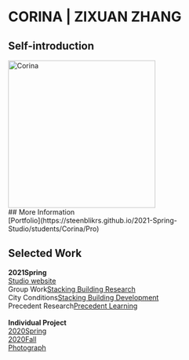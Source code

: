 # CORINA | ZIXUAN ZHANG

## Self-introduction
<img alt="Corina" src="https://github.com/steenblikrs/2021-Spring-Studio/blob/gh-pages/students/Corina/self.gif?raw=true" width="300">
 <br> 
 ## More Information 
 <br>
 [Portfolio](https://steenblikrs.github.io/2021-Spring-Studio/students/Corina/Pro)

## Selected Work 
**2021Spring** <br>
[Studio website](https://corinazhang.wordpress.com/)
 <br>Group Work[Stacking Building Research](https://steenblikrs.github.io/2021-Spring-Studio/Research/Stacking)
 <br>
 City Conditions[Stacking Building Development](https://steenblikrs.github.io/2021-Spring-Studio/students/Corina/City)
 <br>
 Precedent Research[Precedent Learning](https://steenblikrs.github.io/2021-Spring-Studio/students/Corina/Research)
 <br><br>
**Individual Project** <br>
[2020Spring](https://steenblikrs.github.io/2021-Spring-Studio/students/Corina/2020S)
 <br>
[2020Fall](https://steenblikrs.github.io/2021-Spring-Studio/students/Corina/2020F)
<br>
[Photograph](https://steenblikrs.github.io/2021-Spring-Studio/students/Corina/P)
